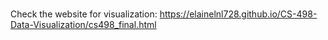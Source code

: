 # 

Check the website for visualization: https://elainelnl728.github.io/CS-498-Data-Visualization/cs498_final.html
